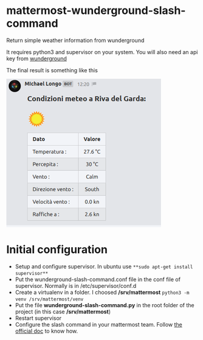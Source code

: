 # mattermost-wunderground-slash-command
Return simple weather information from wunderground

It requires python3 and supervisor on your system.
You will also need an api key from [wunderground](https://www.wunderground.com/)

The final result is something like this

![final_result](https://github.com/mlongo4290/mattermost-wunderground-slash-command/blob/master/wunderground-weather.info.png?raw=true)

# Initial configuration
* Setup and configure supervisor. In ubuntu use `**sudo apt-get install supervisor**`
* Put the wunderground-slash-command.conf file in the conf file of supervisor. Normally is in /etc/supervisor/conf.d
* Create a virtualenv in a folder. I choosed **/srv/mattermost**
  `python3 -m venv /srv/mattermost/venv`
* Put the file **wunderground-slash-command.py** in the root folder of the project (in this case **/srv/mattermost**)
* Restart supervisor
* Configure the slash command in your mattermost team. Follow [the official doc](https://docs.mattermost.com/developer/slash-commands.html) to know how.
